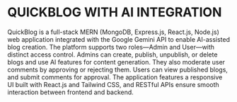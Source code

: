 <h1>QUICKBLOG WITH AI INTEGRATION</h1>
QuickBlog is a full-stack MERN (MongoDB, Express.js, React.js, Node.js) web application integrated with
the Google Gemini API to enable AI-assisted blog creation. The platform supports two roles—Admin
and User—with distinct access control. Admins can create, publish, unpublish, or delete blogs and use
AI features for content generation. They also moderate user comments by approving or rejecting them.
Users can view published blogs, and submit comments for approval. The application features a responsive
UI built with React.js and Tailwind CSS, and RESTful APIs ensure smooth interaction between frontend
and backend.
 
 
